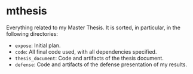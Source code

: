 # mthesis
Everything related to my Master Thesis. It is sorted, in particular, in the following directories:

- `expose`: Initial plan.
- `code`: All final code used, with all dependencies specified.
- `thesis_document`: Code and artifacts of the thesis document.
- `defense`: Code and artifacts of the defense presentation of my results.
